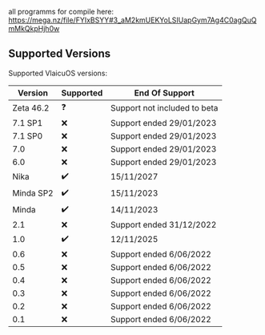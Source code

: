 all programms for compile here: https://mega.nz/file/FYIxBSYY#3_aM2kmUEKYoLSIUapGym7Ag4C0agQuQmMkQkpHjh0w

## Supported Versions

Supported VlaicuOS versions:

| Version          | Supported          | End Of Support                        |
| ---------------- | ------------------ | ------------------------------------  |
| Zeta  46.2       | ❓                 | Support not included to beta          |
| 7.1 SP1          | ❌                 | Support ended 29/01/2023             |
| 7.1 SP0          | ❌                 | Support ended 29/01/2023             |
| 7.0              | ❌                 | Support ended 29/01/2023             |
| 6.0              | ❌                 | Support ended 29/01/2023             |
| Nika             | ✔️                 | 15/11/2027                           |
| Minda SP2        | ✔️                 | 15/11/2023                           |
| Minda            | ✔️                 | 14/11/2023                           |
| 2.1              | ❌                 | Support ended 31/12/2022             |
| 1.0              | ✔️                 | 12/11/2025                           |
| 0.6              | ❌                 | Support ended 6/06/2022              |
| 0.5              | ❌                 | Support ended 6/06/2022              |
| 0.4              | ❌                 | Support ended 6/06/2022              |
| 0.3              | ❌                 | Support ended 6/06/2022              |
| 0.2              | ❌                 | Support ended 6/06/2022              |
| 0.1              | ❌                 | Support ended 6/06/2022              |
